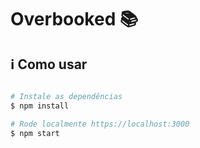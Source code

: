 # Overbooked 📚

## :information_source: Como usar

```bash

# Instale as dependências
$ npm install

# Rode localmente https://localhost:3000
$ npm start
```
